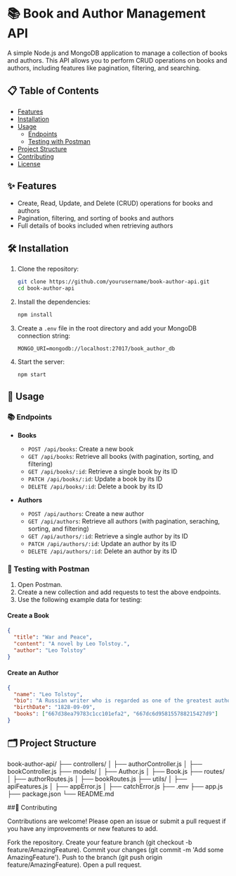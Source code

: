 # 📚 Book and Author Management API

A simple Node.js and MongoDB application to manage a collection of books and authors. This API allows you to perform CRUD operations on books and authors, including features like pagination, filtering, and searching.

## 📋 Table of Contents

- [Features](#-features)
- [Installation](#-installation)
- [Usage](#-usage)
  - [Endpoints](#-endpoints)
  - [Testing with Postman](#-testing-with-postman)
- [Project Structure](#-project-structure)
- [Contributing](#-contributing)
- [License](#-license)

## ✨ Features

- Create, Read, Update, and Delete (CRUD) operations for books and authors
- Pagination, filtering, and sorting of books and authors
- Full details of books included when retrieving authors

## 🛠️ Installation

1. Clone the repository:

    ```bash
    git clone https://github.com/yourusername/book-author-api.git
    cd book-author-api
    ```

2. Install the dependencies:

    ```bash
    npm install
    ```

3. Create a `.env` file in the root directory and add your MongoDB connection string:

    ```env
    MONGO_URI=mongodb://localhost:27017/book_author_db
    ```

4. Start the server:

    ```bash
    npm start
    ```

## 🚀 Usage

### 📚 Endpoints

- **Books**
  - `POST /api/books`: Create a new book
  - `GET /api/books`: Retrieve all books (with pagination, sorting, and filtering)
  - `GET /api/books/:id`: Retrieve a single book by its ID
  - `PATCH /api/books/:id`: Update a book by its ID
  - `DELETE /api/books/:id`: Delete a book by its ID

- **Authors**
  - `POST /api/authors`: Create a new author
  - `GET /api/authors`: Retrieve all authors (with pagination, seraching, sorting, and filtering)
  - `GET /api/authors/:id`: Retrieve a single author by its ID
  - `PATCH /api/authors/:id`: Update an author by its ID
  - `DELETE /api/authors/:id`: Delete an author by its ID

### 🧪 Testing with Postman

1. Open Postman.
2. Create a new collection and add requests to test the above endpoints.
3. Use the following example data for testing:

#### Create a Book

```json
{
  "title": "War and Peace",
  "content": "A novel by Leo Tolstoy.",
  "author": "Leo Tolstoy"
}
```


 #### Create an Author
 
```json
{
  "name": "Leo Tolstoy",
  "bio": "A Russian writer who is regarded as one of the greatest authors of all time.",
  "birthDate": "1828-09-09",
  "books": ["667d38ea79783c1cc101efa2", "667dc6d958155788215427d9"]
}
```

## 🗂️ Project Structure

book-author-api/
├── controllers/
│   ├── authorController.js
│   ├── bookController.js
├── models/
│   ├── Author.js
│   ├── Book.js
├── routes/
│   ├── authorRoutes.js
│   ├── bookRoutes.js
├── utils/
│   ├── apiFeatures.js
│   ├── appError.js
│   ├── catchError.js
├── .env
├── app.js
├── package.json
└── README.md

##🤝 Contributing

Contributions are welcome! Please open an issue or submit a pull request if you have any improvements or new features to add.

Fork the repository.
Create your feature branch (git checkout -b feature/AmazingFeature).
Commit your changes (git commit -m 'Add some AmazingFeature').
Push to the branch (git push origin feature/AmazingFeature).
Open a pull request.

